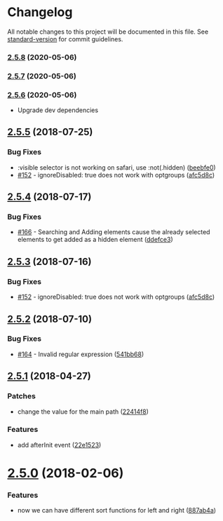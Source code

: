 # Changelog

All notable changes to this project will be documented in this file. See [standard-version](https://github.com/conventional-changelog/standard-version) for commit guidelines.

### [2.5.8](https://github.com/crlcu/multiselect/compare/v2.5.6...v2.5.8) (2020-05-06)

### [2.5.7](https://github.com/crlcu/multiselect/compare/v2.5.6...v2.5.7) (2020-05-06)

### [2.5.6](https://github.com/crlcu/multiselect/compare/v2.5.5...v2.5.6) (2020-05-06)

* Upgrade dev dependencies

<a name="2.5.5"></a>
## [2.5.5](https://github.com/crlcu/multiselect/compare/v2.5.4...v2.5.5) (2018-07-25)


### Bug Fixes

* :visible selector is not working on safari, use :not(.hidden) ([beebfe0](https://github.com/crlcu/multiselect/commit/beebfe0))
* [#152](https://github.com/crlcu/multiselect/issues/152) - ignoreDisabled: true does not work with optgroups ([afc5d8c](https://github.com/crlcu/multiselect/commit/afc5d8c))



<a name="2.5.4"></a>
## [2.5.4](https://github.com/crlcu/multiselect/compare/v2.5.3...v2.5.4) (2018-07-17)


### Bug Fixes

* [#166](https://github.com/crlcu/multiselect/issues/166) - Searching and Adding elements cause the already selected elements to get added as a hidden element ([ddefce3](https://github.com/crlcu/multiselect/commit/ddefce3))



<a name="2.5.3"></a>
## [2.5.3](https://github.com/crlcu/multiselect/compare/v2.5.2...v2.5.3) (2018-07-16)


### Bug Fixes

* [#152](https://github.com/crlcu/multiselect/issues/152) - ignoreDisabled: true does not work with optgroups ([afc5d8c](https://github.com/crlcu/multiselect/commit/afc5d8c))



<a name="2.5.2"></a>
## [2.5.2](https://github.com/crlcu/multiselect/compare/v2.5.1...v2.5.2) (2018-07-10)


### Bug Fixes

* [#164](https://github.com/crlcu/multiselect/issues/164) - Invalid regular expression ([541bb68](https://github.com/crlcu/multiselect/commit/541bb68))



<a name="2.5.1"></a>
## [2.5.1](https://github.com/crlcu/multiselect/compare/v2.5.0...v2.5.1) (2018-04-27)


### Patches

* change the value for the main path ([22414f8](https://github.com/crlcu/multiselect/commit/22414f8))

### Features

* add afterInit event ([22e1523](https://github.com/crlcu/multiselect/commit/22e1523))



<a name="2.5.0"></a>
# [2.5.0](https://github.com/crlcu/multiselect/compare/v2.4.1...v2.5.0) (2018-02-06)


### Features

* now we can have different sort functions for left and right ([887ab4a](https://github.com/crlcu/multiselect/commit/887ab4a))

